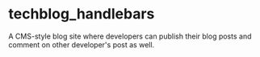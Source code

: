 # techblog_handlebars
A CMS-style blog site where developers can publish their blog posts and comment on other developer's post as well. 
